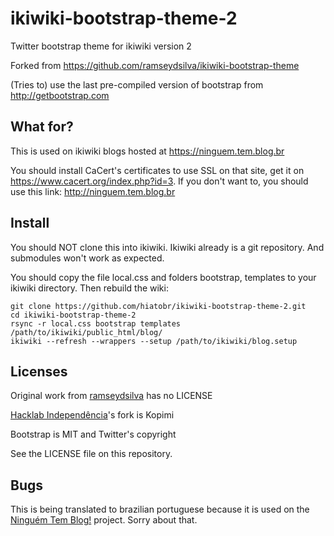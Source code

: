 ikiwiki-bootstrap-theme-2
=======================

Twitter bootstrap theme for ikiwiki version 2

Forked from https://github.com/ramseydsilva/ikiwiki-bootstrap-theme

(Tries to) use the last pre-compiled version of bootstrap from
 http://getbootstrap.com

What for?
-----

This is used on ikiwiki blogs hosted at https://ninguem.tem.blog.br

You should install CaCert's certificates to use SSL on that site, get it on
 <https://www.cacert.org/index.php?id=3>. If you don't want to, you should 
use this link: http://ninguem.tem.blog.br

Install
-----

You should NOT clone this into ikiwiki. Ikiwiki already is a git
 repository. And submodules won't work as expected.

You should copy the file local.css and folders bootstrap, templates to your
 ikiwiki directory. Then rebuild the wiki:

```
git clone https://github.com/hiatobr/ikiwiki-bootstrap-theme-2.git
cd ikiwiki-bootstrap-theme-2
rsync -r local.css bootstrap templates /path/to/ikiwiki/public_html/blog/
ikiwiki --refresh --wrappers --setup /path/to/ikiwiki/blog.setup
```

Licenses
-----

Original work from [ramseydsilva](https://github.com/ramseydsilva) has no 
LICENSE

[Hacklab Independência](https://hi.ato.br)'s fork is Kopimi

Bootstrap is MIT and Twitter's copyright

See the LICENSE file on this repository.

Bugs
-----

This is being translated to brazilian portuguese because it is used on the 
[Ninguém Tem Blog!](http://ninguem.tem.blog.br) project. Sorry about that.
